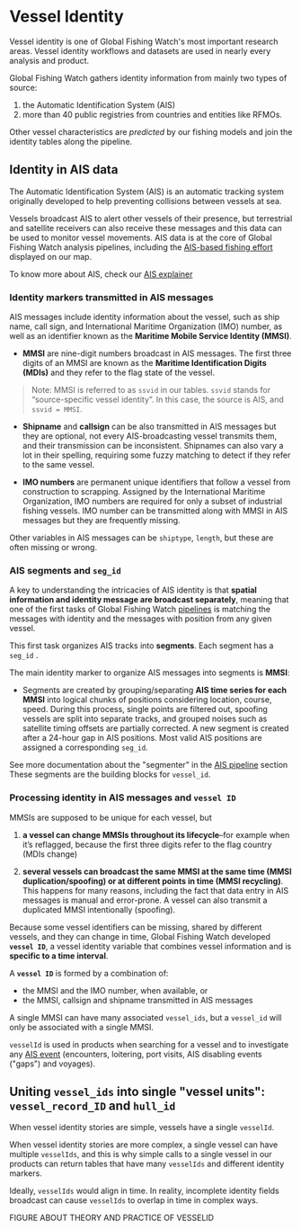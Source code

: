 # Vessel Identity

Vessel identity is one of Global Fishing Watch's most important research areas.
Vessel identity workflows and datasets are used in nearly every analysis and 
product.

Global Fishing Watch gathers identity information from mainly two types of source:

   1. the Automatic Identification System (AIS) 
   2. more than 40 public registries  from countries and entities like RFMOs.
   
Other vessel characteristics are _predicted_ by our fishing models and join the identity tables along the pipeline.


## Identity in AIS data

The Automatic Identification System (AIS) is an automatic tracking system originally developed to help preventing collisions between vessels at sea. 

Vessels broadcast AIS to alert other vessels of their presence, but terrestrial and satellite receivers can also receive these messages and this data can be used to monitor vessel movements.
AIS data is at the core of Global Fishing Watch analysis pipelines, including the [AIS-based fishing effort](#fishing-effort-and-vessel-presence) displayed on our map. 

To know more about AIS, check our [AIS explainer](https://docs.google.com/presentation/d/1scUh94eyJ6rvFvCBWT3G4S-luoYLbkEcH54PYn3i3os/edit?usp=sharing) 

### Identity markers transmitted in AIS messages

AIS messages include identity information about the vessel, such as ship name, call sign, and International Maritime Organization (IMO) number, as well as an identifier known as the __Maritime Mobile Service Identity (MMSI)__.

- __MMSI__ are nine-digit numbers broadcast in AIS messages.
The first three digits of an MMSI are known as the __Maritime Identification Digits (MDIs)__ and they refer to the flag state of the vessel. 

> Note: MMSI is referred to as `ssvid` in our tables.
`ssvid` stands for “source-specific vessel identity”. In this case, the source is AIS, and `ssvid = MMSI`.

- __Shipname__ and __callsign__ can be also transmitted in AIS messages but they are optional, not every AIS-broadcasting vessel transmits them, and their transmission can be inconsistent.
Shipnames can also vary a lot in their spelling, requiring some fuzzy matching to detect if they refer to the same vessel.

- __IMO numbers__ are permanent unique identifiers that follow a vessel from construction to scrapping.
Assigned by the International Maritime Organization, IMO numbers are required for only a subset of industrial fishing vessels. 
IMO number can be transmitted along with MMSI in AIS messages but they are frequently missing.

Other variables in AIS messages can be `shiptype`, `length`, but these are often missing or wrong.

### AIS segments and `seg_id` 

A key to understanding the intricacies of AIS identity is that __spatial information and identity message are broadcast separately__, meaning that one of the first tasks of Global Fishing Watch [pipelines](#ais-pipeline) is matching the messages with identity and the messages with position from any given vessel.

This first task organizes AIS tracks into __segments__. Each segment has a `seg_id` .

The main identity marker to organize AIS messages into segments is __MMSI__: 

- Segments are created by grouping/separating __AIS time series for each MMSI__ into logical chunks of positions considering location, course, speed. 
During this process, single points are filtered out, spoofing vessels are split into separate tracks, and grouped noises such as satellite timing offsets are partially corrected. 
A new segment is created after a 24-hour gap in AIS positions. 
Most valid AIS positions are assigned a corresponding `seg_id`.

See more documentation about the "segmenter" in the [AIS pipeline](#ais-pipeline) section
These segments are the building blocks for `vessel_id`. 


### Processing identity in AIS messages and `vessel ID`

MMSIs are supposed to be unique for each vessel, but  

1. __a vessel can change MMSIs throughout its lifecycle__–for example when it’s reflagged, because the first three digits refer to the flag country (MDIs change)

2. __several vessels can broadcast the same MMSI at the same time (MMSI duplication/spoofing) or at different points in time (MMSI recycling)__. This happens for many reasons, including the fact that data entry in AIS messages is manual and error-prone. A vessel can also transmit a duplicated MMSI intentionally (spoofing). 

Because some vessel identifiers can be missing, shared by different vessels, and they can change in time, Global Fishing Watch developed __`vessel ID`__, a vessel identity variable that combines vessel information and is __specific to a time interval__.

A __`vessel ID`__ is formed by a combination of:

- the MMSI and the IMO number, when available, or
- the MMSI, callsign and shipname transmitted in AIS messages

A single MMSI can have many associated `vessel_ids`, but a `vessel_id` will only be associated with a single MMSI.

`vesselId` is used in products when searching for a vessel and to investigate any [AIS event](#ais-events) (encounters, loitering, port visits, AIS disabling events ("gaps") and voyages). 

## Uniting `vessel_ids` into single "vessel units": `vessel_record_ID` and `hull_id`

When vessel identity stories are simple, vessels have a single `vesselId`.

When vessel identity stories are more complex, a single vessel can have multiple `vesselIds`, and this is why simple calls to a single vessel in our products can return tables that have many `vesselIds` and different identity markers.

Ideally, `vesselIds` would align in time. In reality, incomplete identity fields broadcast can cause `vesselIds` to overlap in time in complex ways.

FIGURE ABOUT THEORY AND PRACTICE OF VESSELID


<!-- 
 
### Vessel record ID 

The variable that unifies different `vesselIDs` in time is the __Vessel Record ID__.

Some vessels have a single `vesselID` along their history, and therefore they lack this unifying variable. 


### Hull ID 

Hull ID is in development as a single identity marker for each vessel. 
Hull ID is not connected to registry and remains stable in time along identity changes of the same vessel.
Unlike vessel record ID, all vessels--and not only those that appear in the registries--would have a Hull ID. 



## Registry data 

Vessel registries carry important vessel identity information, like vessel characteristics, registration history, licenses to fish in certain areas, and vessel ownership data. 
Global Fishing Watch compiles vessel information from over 40 public vessel registries and matches this information with the AIS-transmitted identity fields to provide a better overview of a vessel's identity. 

More about vessel registry data __here__
-->
